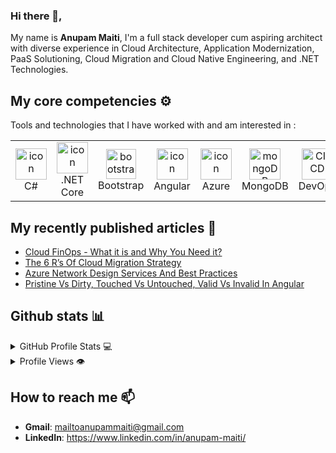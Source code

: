
### Hi there 👋,

My name is **Anupam Maiti**, I'm a full stack developer cum aspiring architect with diverse experience in Cloud Architecture, Application Modernization, PaaS Solutioning, Cloud Migration and Cloud Native Engineering, and .NET Technologies. 

## My core competencies ⚙️

Tools and technologies that I have worked with and am interested in :
<table>
  <tr>
    <td align="center">
        <img src="https://techstack-generator.vercel.app/csharp-icon.svg" alt="icon" width="50" height="50" />
      <br>C#
    </td>
    <td align="center">
      <a href="#macropower-tech">
        <img src="https://user-images.githubusercontent.com/25181517/121405754-b4f48f80-c95d-11eb-8893-fc325bde617f.png" alt="icon" width="50" height="50" />
      </a>
      <br>.NET Core
    </td>
        <td align="center">
        <img src="https://skillicons.dev/icons?i=bootstrap" width="48" height="48" alt="bootstrap" />
      <br>Bootstrap
    </td>
    <td align="center">
        <img src="https://user-images.githubusercontent.com/25181517/183890595-779a7e64-3f43-4634-bad2-eceef4e80268.png" alt="icon" width="50" height="50" />
      <br>Angular
    </td>
    <td align="center">
        <img src="https://user-images.githubusercontent.com/25181517/183911544-95ad6ba7-09bf-4040-ac44-0adafedb9616.png" alt="icon" width="50" height="50" />
      <br>Azure
    </td>
   <td align="center">
      <img height="50" src="https://user-images.githubusercontent.com/25181517/182884177-d48a8579-2cd0-447a-b9a6-ffc7cb02560e.png" alt="mongoDB" title="mongoDB" />
      <br>MongoDB
    </td>
    <td align="center">
       <img height="50" src="https://user-images.githubusercontent.com/25181517/183868728-b2e11072-00a5-47e2-8a4e-4ebbb2b8c554.png" alt="CI/CD" title="CI/CD" />
      <br>DevOps
    </td>
    <td align="center">
        <img src="https://user-images.githubusercontent.com/25181517/117207330-263ba280-adf4-11eb-9b97-0ac5b40bc3be.png" width="50" height="50" alt="Docker" />
      <br>Docker
    </td>
    <td align="center">
        <img src="https://user-images.githubusercontent.com/25181517/182534006-037f08b5-8e7b-4e5f-96b6-5d2a5558fa85.png" width="50" height="50" alt="Kubernetes" />
      <br>Kubernetes
    </td>
    <td align="center">
        <img src="https://user-images.githubusercontent.com/25181517/183345121-36788a6e-5462-424a-be67-af1ebeda79a2.png" alt="icon" width="50" height="50" />
      <br>Terraform
    </td>
  </tr>
</table>

## My recently published articles 📜 
- [Cloud FinOps - What it is and Why You Need it?](https://www.c-sharpcorner.com/article/cloud-finops-what-it-is-and-why-you-need-it/)
- [The 6 R’s Of Cloud Migration Strategy](https://www.c-sharpcorner.com/article/the-6-rs-of-cloud-migration-strategy/)
- [Azure Network Design Services And Best Practices](https://www.c-sharpcorner.com/article/azure-network-design-services-and-best-practices/)
- [Pristine Vs Dirty, Touched Vs Untouched, Valid Vs Invalid In Angular](https://www.c-sharpcorner.com/article/pristine-vs-dirty-touched-vs-untouched-valid-vs-invalid-in-angular/)

## Github stats 📊

<details>
  <summary>GitHub Profile Stats 💻</summary>
  <br/>
    <a href="https://github.com/dynamicanupam/github-readme-stats"><img alt="dynamicanupam's Github Stats" src="https://github-readme-stats.vercel.app/api/?username=dynamicanupam&show_icons=true&count_private=true&theme=default&hide_border=true&bg_color=fff&title_color=00E676&icon_color=00E676" height="192px"/></a>
  <a href="https://github.com/dynamicanupam/github-readme-stats"><img alt="dynamicanupam's Top Languages" src="https://github-readme-stats.vercel.app/api/top-langs/?username=dynamicanupam&langs_count=8&layout=compact&theme=default&hide_border=true&bg_color=fff&title_color=000&icon_color=000&hide=Jupyter%20Notebook" height="192px"/></a>
  <br/>
</details>

<details>
  <summary>Profile Views 👁️</summary>
  <br/>
  <img src="https://komarev.com/ghpvc/?username=dynamicanupam&label=PROFILE+VIEWS&style=for-the-badge&color=brightgreen">
</details>

## How to reach me 📫

- **Gmail**: mailtoanupammaiti@gmail.com
- **LinkedIn**: https://www.linkedin.com/in/anupam-maiti/
